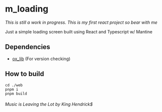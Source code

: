# m_loading

*This is still a work in progress. This is my first react project so bear with me*

Just a simple loading screen built using React and Typescript w/ Mantine

## Dependencies
- [ox_lib](https://github.com/overextended/ox_lib) (For version checking)

## How to build
```
cd ./web
pnpm i
pnpm build
```
###### Music is Leaving the Lot by King Hendrick$